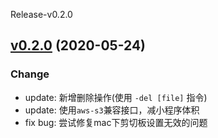 Release-v0.2.0

## [v0.2.0](https://github.com/sevth-developer/fcm-upload/compare/v0.1.0...v0.2.0) (2020-05-24)

### Change

* update: 新增删除操作(使用 `-del [file]` 指令)
* update: 使用`aws-s3`兼容接口，减小程序体积
* fix bug: 尝试修复mac下剪切板设置无效的问题
